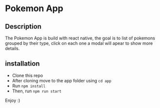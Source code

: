 # Pokemon App

## Description
The Pokemon App is build with react native, the goal is to list of
pokemons grouped by their type, click on each one a modal will apear to show more details.

## installation
- Clone this repo
- After cloning move to the app folder using `cd app`
- Run `npm install`
- Then, run `npm run start`

Enjoy :)